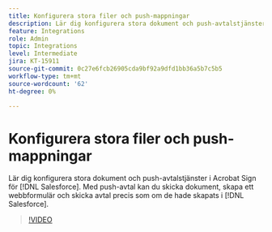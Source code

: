 ```yaml
---
title: Konfigurera stora filer och push-mappningar
description: Lär dig konfigurera stora dokument och push-avtalstjänster
feature: Integrations
role: Admin
topic: Integrations
level: Intermediate
jira: KT-15911
source-git-commit: 0c27e6fcb26905cda9bf92a9dfd1bb36a5b7c5b5
workflow-type: tm+mt
source-wordcount: '62'
ht-degree: 0%

---
```


# Konfigurera stora filer och push-mappningar

Lär dig konfigurera stora dokument och push-avtalstjänster i Acrobat Sign för [!DNL Salesforce]. Med push-avtal kan du skicka dokument, skapa ett webbformulär och skicka avtal precis som om de hade skapats i [!DNL Salesforce].

>[!VIDEO](https://video.tv.adobe.com/v/3432842?quality=12&learn=on&hidetitle=true)
